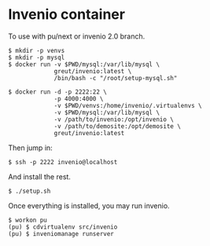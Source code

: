 # Invenio container

To use with pu/next or invenio 2.0 branch.

    $ mkdir -p venvs
    $ mkdir -p mysql
    $ docker run -v $PWD/mysql:/var/lib/mysql \
                 greut/invenio:latest \
                 /bin/bash -c "/root/setup-mysql.sh"

    $ docker run -d -p 2222:22 \
                 -p 4000:4000 \
                 -v $PWD/venvs:/home/invenio/.virtualenvs \
                 -v $PWD/mysql:/var/lib/mysql \
                 -v /path/to/invenio:/opt/invenio \
                 -v /path/to/demosite:/opt/demosite \
                 greut/invenio:latest

Then jump in:

    $ ssh -p 2222 invenio@localhost

And install the rest.

    $ ./setup.sh

Once everything is installed, you may run invenio.

    $ workon pu
    (pu) $ cdvirtualenv src/invenio
    (pu) $ inveniomanage runserver
